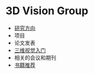 # 3D Vision Group

- [研究方向](3dv_fields.md)
- 项目
- 论文发表
- [三维视觉入门](intro.md)
- 相关的会议和期刊
- [书籍推荐](https://docs.qq.com/doc/DQmtLY3llVUt4c3BB)
